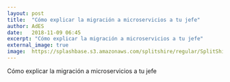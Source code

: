 ```yaml
---
layout: post
title:  "Cómo explicar la migración a microservicios a tu jefe"
author: AdES
date:   2018-11-09 06:45
excerpt: "Cómo explicar la migración a microservicios a tu jefe"
external_image: true
image:  https://splashbase.s3.amazonaws.com/splitshire/regular/SplitShire-London-Collection-4680-768x506.jpg
---
```

Cómo explicar la migración a microservicios a tu jefe